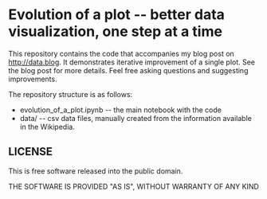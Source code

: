 # Evolution of a plot -- better data visualization, one step at a time

This repository contains the code that accompanies my blog post on http://data.blog. It demonstrates iterative improvement of a single plot. See the blog post for more details. Feel free asking questions and suggesting improvements.

The repository structure is as follows:

* evolution_of_a_plot.ipynb -- the main notebook with the code
* data/ -- csv data files, manually created from the information available in the Wikipedia.



## LICENSE

This is free software released into the public domain.

THE SOFTWARE IS PROVIDED "AS IS", WITHOUT WARRANTY OF ANY KIND

